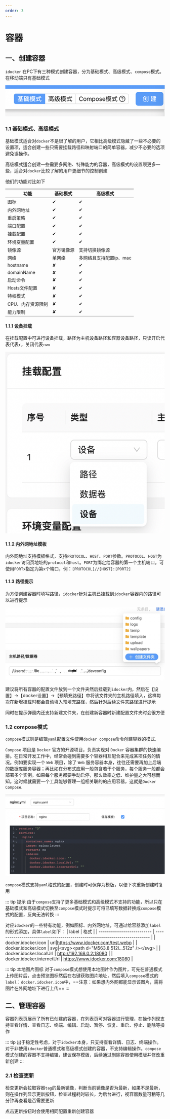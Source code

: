 ```yaml
---
order: 3
---
```

# 容器

## 一、创建容器
`idocker` 在PC下有三种模式创建容器，分为基础模式、高级模式、`compose`模式。在移动端只有基础模式

![创建容器模式](./screenshots/create-container-mode.jpg)
### 1.1 基础模式、高级模式
基础模式适合对`docker`不是很了解的用户，它相比高级模式隐藏了一些不必要的设置项，适合创建一些只需要挂载路径和映射端口的简单容器，减少不必要的选项避免误操作。

高级模式适合创建一些需要多网络、特殊能力的容器，高级模式的设置项更多一些，适合对`docker`比较了解的用户更细节的控制创建

他们的功能对比如下

| 功能              | 基础模式   | 高级模式                |
| ----------------- | ---------- | ----------------------- |
| 图标              | &#10004;   | &#10004;                |
| 内外网地址        | &#10004;   | &#10004;                |
| 重启策略          | &#10004;   | &#10004;                |
| 端口配置          | &#10004;   | &#10004;                |
| 挂载配置          | &#10004;   | &#10004;                |
| 环境变量配置      | &#10004;   | &#10004;                |
| 镜像源            | 官方镜像源 | 支持切换镜像源          |
| 网络              | 单网络     | 多网络且支持配置ip、mac |
| hostname          | &#10008;   | &#10004;                |
| domainName        | &#10008;   | &#10004;                |
| 启动命令          | &#10008;   | &#10004;                |
| Hosts文件配置     | &#10008;   | &#10004;                |
| 特权模式          | &#10008;   | &#10004;                |
| CPU、内存资源限制 | &#10008;   | &#10004;                |
| 能力限制          | &#10008;   | &#10004;                |

#### 1.1.1 设备挂载
在挂载配置中可进行设备挂载，路径为主机设备路径和容器设备路径，只读开启代表代表`r`，关闭代表`rwm`

![设备挂载](./screenshots/mount.jpg)

#### 1.1.2 内外网地址模板
内外网地址支持模板格式，支持`PROTOCOL`、`HOST`、`PORT`参数。`PROTOCOL`、`HOST`为`idocker`访问页地址的`protocol`和`host`。`PORT`为绑定给容器的第一个主机端口，可使用`PORTx`指定为第`x`个端口，例：`[PROTOCOL]//[HOST]:[PORT2]`

#### 1.1.3 路径提示
为方便创建容器时填写路径，`idocker`针对主机已挂载到`idocker`容器内的路径可以进行提示

![路径提示](./screenshots/path-tips.png)

建议将所有容器的配置文件放到一个文件夹然后挂载到`idocker`内，然后在【设置】->【docker设置】->【预填充路径】中将该文件夹的主机路径填入，这样每次在新增挂载时都会自动填入预填充路径，然后针对后续文件夹路径进行提示

同时在提示弹窗内还支持新建文件夹，在创建新容器时新建配置文件夹时会很方便


### 1.2 compose模式
`compose`模式则是编辑`yaml`配置文件使用`docker compose`命令创建容器的模式.

`Compose` 项目是 `Docker` 官方的开源项目，负责实现对 `Docker` 容器集群的快速编排。在日常开发工作中，经常会碰到需要多个容器相互配合来完成某项任务的情况。例如要实现一个 `Web` 项目，除了 `Web` 服务容器本身，往往还需要再加上后端的数据库服务容器；再比如在分布式应用一般包含若干个服务，每个服务一般都会部署多个实例。如果每个服务都要手动启停，那么效率之低、维护量之大可想而知。这时候就需要一个工具能够管理一组相关联的的应用容器，这就是`Docker Compose`.

![Compose](./screenshots/compose.jpg)

`compose`模式支持`yaml`格式的配置，创建时可保存为模版，以便下次重新创建时复用

::: tip 提示
由于`compose`支持了更多基础模式和高级模式不支持的功能，所以只在基础模式和高级模式切换至`compose`模式时提示可将已填写数据转换成`compose`模式的配置，反向无法转换
:::

对应`idocker`的一些特有功能，例如图标、内外网地址，可通过给容器添加`label`的形式添加，具体`label`如下：
| label                      | 格式                                                                        |
| -------------------------- | --------------------------------------------------------------------------- |
| docker.idocker.icon        | url\|https://www.idocker.com/test.webp                                      |
| docker.idocker.icon        | svg\|&lt;svg&gt;&lt;path d=&quot;M563.8 512l...512z&quot; /&gt;&lt;/svg&gt; |
| docker.idocker.localUrl    | http://192.168.0.2:18080                                                    |
| docker.idocker.internetUrl | https://www.idocker.com:18080                                               |

::: tip 本地图片图标
对于`compose`模式想使用本地图片作为图片，可先在普通模式上传图片后，点击预览图标然后在右键获取图片地址，然后填入`compose`模式的`label`：`docker.idocker.icon`中，==注意：如果想内外网都能显示该图片，需将图片在外网地址下进行上传==
:::

## 二、管理容器
容器列表页展示了所有已创建的容器，在列表页可对容器进行管理，在操作列现支持查看详情、查看日志、终端、编辑、启动、暂停、恢复、重启、停止、删除等操作

::: tip
出于稳定性考虑，对于`idocker`本身，只支持查看详情、日志、终端操作。对于非使用`idocker`普通模式和高级模式创建的容器，不支持编辑操作。`compose`模式创建的容器不支持编辑，建议保存模版，后续通过删除容器使用模版并修改重新创建
:::

### 2.1 检查更新
检查更新会拉取容器`tag`的最新镜像，判断当前镜像是否为最新，如果不是最新，则在操作列显示更新按钮，检查过程耗时较长，为后台进行，视容器数量可稍等几分钟再查看是否需要更新

点击更新按钮时会使用相同配置重新创建容器





